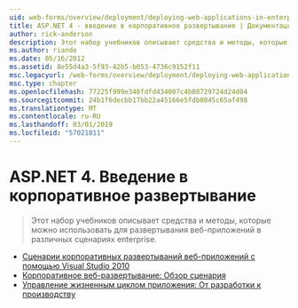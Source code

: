 ```yaml
---
uid: web-forms/overview/deployment/deploying-web-applications-in-enterprise-scenarios/index
title: ASP.NET 4 - введение в корпоративное развертывание | Документация Майкрософт
author: rick-anderson
description: Этот набор учебников описывает средства и методы, которые можно использовать для развертывания веб-приложений в различных сценариях enterprise.
ms.author: riande
ms.date: 05/16/2012
ms.assetid: 8e55d4a3-5f93-42b5-b053-4736c9152f11
msc.legacyurl: /web-forms/overview/deployment/deploying-web-applications-in-enterprise-scenarios
msc.type: chapter
ms.openlocfilehash: 77225f999e348fdfd434007c4b08729724d24d04
ms.sourcegitcommit: 24b1f6decbb17bb22a45166e5fdb0845c65af498
ms.translationtype: MT
ms.contentlocale: ru-RU
ms.lasthandoff: 03/01/2019
ms.locfileid: "57021811"
---
```

<a name="aspnet-4---enterprise-deployment-introduction"></a>ASP.NET 4. Введение в корпоративное развертывание
====================
> Этот набор учебников описывает средства и методы, которые можно использовать для развертывания веб-приложений в различных сценариях enterprise.


- [Сценарии корпоративных развертываний веб-приложений с помощью Visual Studio 2010](deploying-web-applications-in-enterprise-scenarios.md)
- [Корпоративное веб-развертывание: Обзор сценария](enterprise-web-deployment-scenario-overview.md)
- [Управление жизненным циклом приложения: От разработки к производству](application-lifecycle-management-from-development-to-production.md)
